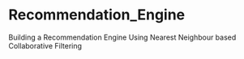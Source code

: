 # Recommendation_Engine
Building a Recommendation Engine Using Nearest Neighbour based Collaborative Filtering
